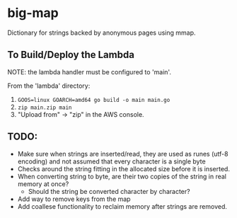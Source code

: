 # big-map
Dictionary for strings backed by anonymous pages using mmap.


## To Build/Deploy the Lambda
NOTE: the lambda handler must be configured to 'main'.

From the 'lambda' directory:
1. `GOOS=linux GOARCH=amd64 go build -o main main.go`
1. `zip main.zip main`
1. "Upload from" -> "zip" in the AWS console.


## TODO:
- Make sure when strings are inserted/read, they are used as runes (utf-8 encoding) and not assumed that
every character is a single byte
- Checks around the string fitting in the allocated size before it is inserted.
- When converting string to byte, are their two copies of the string in real memory at once?
     - Should the string be converted character by character?
- Add way to remove keys from the map
- Add coallese functionality to reclaim memory after strings are removed.